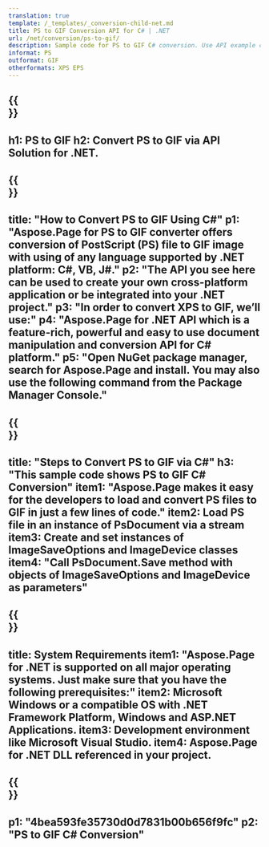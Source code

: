 ```yaml
---
translation: true
template: /_templates/_conversion-child-net.md
title: PS to GIF Conversion API for C# | .NET
url: /net/conversion/ps-to-gif/ 
description: Sample code for PS to GIF C# conversion. Use API example code for batch PS files to GIF conversion within VB.NET, Asp.NET or any .NET based application.
informat: PS
outformat: GIF
otherformats: XPS EPS
---
```


{{<section banner>}}
---
h1: PS to GIF
h2: Convert PS to GIF via API Solution for .NET.
---

{{<section overview>}}
---
title: "How to Convert PS to GIF Using C#"
p1: "Aspose.Page for PS to GIF converter offers conversion of PostScript (PS) file to GIF image with using of any language supported by .NET platform: C#, VB, J#."
p2: "The API you see here can be used to create your own cross-platform application or be integrated into your .NET project."
p3: "In order to convert XPS to GIF, we’ll use:"
p4: "Aspose.Page for .NET API which is a feature-rich, powerful and easy to use document manipulation and conversion API for C# platform."
p5: "Open NuGet package manager, search for Aspose.Page and install. You may also use the following command from the Package Manager Console."
---

{{<section feature1>}}
---
title: "Steps to Convert PS to GIF via C#"
h3: "This sample code shows PS to GIF C# Conversion"
item1: "Aspose.Page makes it easy for the developers to load and convert PS files to GIF in just a few lines of code."
item2: Load PS file in an instance of PsDocument via a stream
item3: Create and set instances of ImageSaveOptions and ImageDevice classes
item4: "Call PsDocument.Save method with objects of ImageSaveOptions and ImageDevice as parameters"
---

{{<section feature2>}}
---
title: System Requirements
item1: "Aspose.Page for .NET is supported on all major operating systems. Just make sure that you have the following prerequisites:"
item2: Microsoft Windows or a compatible OS with .NET Framework Platform, Windows and ASP.NET Applications.
item3: Development environment like Microsoft Visual Studio.
item4: Aspose.Page for .NET DLL referenced in your project.
---

{{<section gist>}}
---
p1: "4bea593fe35730d0d7831b00b656f9fc"
p2: "PS to GIF C# Conversion"
---
